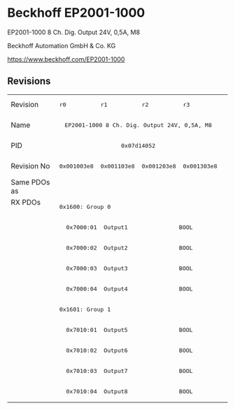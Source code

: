 # Beckhoff EP2001-1000

EP2001-1000 8 Ch. Dig. Output 24V, 0,5A, M8

Beckhoff Automation GmbH & Co. KG

https://www.beckhoff.com/EP2001-1000

## Revisions
<table>
<tr >
<td>Revision</td>
<td><pre>r0</pre></td>
<td><pre>r1</pre></td>
<td><pre>r2</pre></td>
<td><pre>r3</pre></td>
</tr>
<tr >
<td>Name</td>
<td colspan=4 align="center"><pre>EP2001-1000 8 Ch. Dig. Output 24V, 0,5A, M8</pre></td>
</tr>
<tr >
<td>PID</td>
<td colspan=4 align="center"><pre>0x07d14052</pre></td>
</tr>
<tr >
<td>Revision No</td>
<td><pre>0x001003e8</pre></td>
<td><pre>0x001103e8</pre></td>
<td><pre>0x001203e8</pre></td>
<td><pre>0x001303e8</pre></td>
</tr>
<tr >
<td>Same PDOs as</td>
<td colspan=4 align="center"><pre></pre></td>
</tr>
<tr class="rxpdo pdosection">
<td rowspan=10 valign=top>RX PDOs</td>
<td colspan=4 align="left"><pre>0x1600: Group 0</pre></td>
<td></td>
</tr>
<tr class="rxpdo">
<td colspan=4 align="left"><pre>  0x7000:01  Output1               BOOL</pre></td>
</tr>
<tr class="rxpdo">
<td colspan=4 align="left"><pre>  0x7000:02  Output2               BOOL</pre></td>
</tr>
<tr class="rxpdo">
<td colspan=4 align="left"><pre>  0x7000:03  Output3               BOOL</pre></td>
</tr>
<tr class="rxpdo">
<td colspan=4 align="left"><pre>  0x7000:04  Output4               BOOL</pre></td>
</tr>
<tr class="rxpdo pdosection">
<td colspan=4 align="left"><pre>0x1601: Group 1</pre></td>
</tr>
<tr class="rxpdo">
<td colspan=4 align="left"><pre>  0x7010:01  Output5               BOOL</pre></td>
</tr>
<tr class="rxpdo">
<td colspan=4 align="left"><pre>  0x7010:02  Output6               BOOL</pre></td>
</tr>
<tr class="rxpdo">
<td colspan=4 align="left"><pre>  0x7010:03  Output7               BOOL</pre></td>
</tr>
<tr class="rxpdo">
<td colspan=4 align="left"><pre>  0x7010:04  Output8               BOOL</pre></td>
</tr>
</table>
